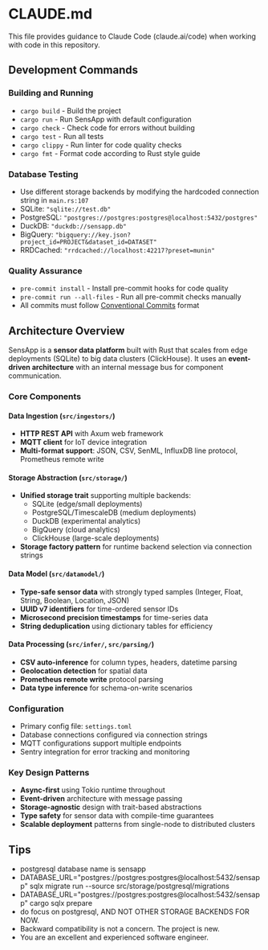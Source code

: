 # CLAUDE.md

This file provides guidance to Claude Code (claude.ai/code) when working with code in this repository.

## Development Commands

### Building and Running

- `cargo build` - Build the project
- `cargo run` - Run SensApp with default configuration
- `cargo check` - Check code for errors without building
- `cargo test` - Run all tests
- `cargo clippy` - Run linter for code quality checks
- `cargo fmt` - Format code according to Rust style guide

### Database Testing

- Use different storage backends by modifying the hardcoded connection string in `main.rs:107`
- SQLite: `"sqlite://test.db"`
- PostgreSQL: `"postgres://postgres:postgres@localhost:5432/postgres"`
- DuckDB: `"duckdb://sensapp.db"`
- BigQuery: `"bigquery://key.json?project_id=PROJECT&dataset_id=DATASET"`
- RRDCached: `"rrdcached://localhost:42217?preset=munin"`

### Quality Assurance

- `pre-commit install` - Install pre-commit hooks for code quality
- `pre-commit run --all-files` - Run all pre-commit checks manually
- All commits must follow [Conventional Commits](https://www.conventionalcommits.org/) format

## Architecture Overview

SensApp is a **sensor data platform** built with Rust that scales from edge deployments (SQLite) to big data clusters (ClickHouse). It uses an **event-driven architecture** with an internal message bus for component communication.

### Core Components

#### Data Ingestion (`src/ingestors/`)

- **HTTP REST API** with Axum web framework
- **MQTT client** for IoT device integration
- **Multi-format support**: JSON, CSV, SenML, InfluxDB line protocol, Prometheus remote write

#### Storage Abstraction (`src/storage/`)

- **Unified storage trait** supporting multiple backends:
  - SQLite (edge/small deployments)
  - PostgreSQL/TimescaleDB (medium deployments)
  - DuckDB (experimental analytics)
  - BigQuery (cloud analytics)
  - ClickHouse (large-scale deployments)
- **Storage factory pattern** for runtime backend selection via connection strings

#### Data Model (`src/datamodel/`)

- **Type-safe sensor data** with strongly typed samples (Integer, Float, String, Boolean, Location, JSON)
- **UUID v7 identifiers** for time-ordered sensor IDs
- **Microsecond precision timestamps** for time-series data
- **String deduplication** using dictionary tables for efficiency

#### Data Processing (`src/infer/`, `src/parsing/`)

- **CSV auto-inference** for column types, headers, datetime parsing
- **Geolocation detection** for spatial data
- **Prometheus remote write** protocol parsing
- **Data type inference** for schema-on-write scenarios

### Configuration

- Primary config file: `settings.toml`
- Database connections configured via connection strings
- MQTT configurations support multiple endpoints
- Sentry integration for error tracking and monitoring

### Key Design Patterns

- **Async-first** using Tokio runtime throughout
- **Event-driven** architecture with message passing
- **Storage-agnostic** design with trait-based abstractions
- **Type safety** for sensor data with compile-time guarantees
- **Scalable deployment** patterns from single-node to distributed clusters

## Tips

- postgresql database name is sensapp
- DATABASE_URL="postgres://postgres:postgres@localhost:5432/sensapp" sqlx migrate run --source src/storage/postgresql/migrations
- DATABASE_URL="postgres://postgres:postgres@localhost:5432/sensapp" cargo sqlx prepare
- do focus on postgresql, AND NOT OTHER STORAGE BACKENDS FOR NOW.
- Backward compatibility is not a concern. The project is new.
- You are an excellent and experienced software engineer.

